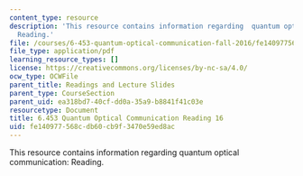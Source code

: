 ```yaml
---
content_type: resource
description: 'This resource contains information regarding  quantum optical communication:
  Reading.'
file: /courses/6-453-quantum-optical-communication-fall-2016/fe140977568cdb60cb9f3470e59ed8ac_MIT6_453F16_Lect16_Notes.pdf
file_type: application/pdf
learning_resource_types: []
license: https://creativecommons.org/licenses/by-nc-sa/4.0/
ocw_type: OCWFile
parent_title: Readings and Lecture Slides
parent_type: CourseSection
parent_uid: ea318bd7-40cf-dd0a-35a9-b8841f41c03e
resourcetype: Document
title: 6.453 Quantum Optical Communication Reading 16
uid: fe140977-568c-db60-cb9f-3470e59ed8ac
---
```

This resource contains information regarding  quantum optical communication: Reading.